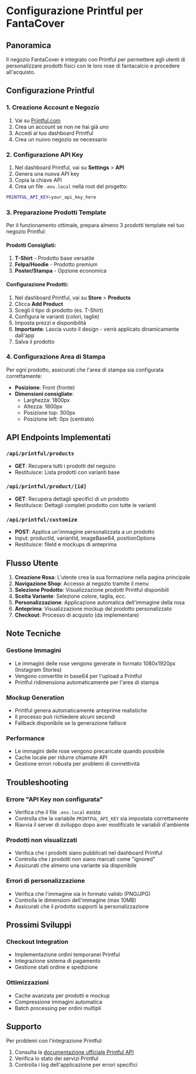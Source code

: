 # Configurazione Printful per FantaCover

## Panoramica
Il negozio FantaCover è integrato con Printful per permettere agli utenti di personalizzare prodotti fisici con le loro rose di fantacalcio e procedere all'acquisto.

## Configurazione Printful

### 1. Creazione Account e Negozio
1. Vai su [Printful.com](https://www.printful.com)
2. Crea un account se non ne hai già uno
3. Accedi al tuo dashboard Printful
4. Crea un nuovo negozio se necessario

### 2. Configurazione API Key
1. Nel dashboard Printful, vai su **Settings** > **API**
2. Genera una nuova API key
3. Copia la chiave API
4. Crea un file `.env.local` nella root del progetto:
```bash
PRINTFUL_API_KEY=your_api_key_here
```

### 3. Preparazione Prodotti Template
Per il funzionamento ottimale, prepara almeno 3 prodotti template nel tuo negozio Printful:

#### Prodotti Consigliati:
1. **T-Shirt** - Prodotto base versatile
2. **Felpa/Hoodie** - Prodotto premium
3. **Poster/Stampa** - Opzione economica

#### Configurazione Prodotti:
1. Nel dashboard Printful, vai su **Store** > **Products**
2. Clicca **Add Product**
3. Scegli il tipo di prodotto (es. T-Shirt)
4. Configura le varianti (colori, taglie)
5. Imposta prezzi e disponibilità
6. **Importante**: Lascia vuoto il design - verrà applicato dinamicamente dall'app
7. Salva il prodotto

### 4. Configurazione Area di Stampa
Per ogni prodotto, assicurati che l'area di stampa sia configurata correttamente:
- **Posizione**: Front (fronte)
- **Dimensioni consigliate**: 
  - Larghezza: 1800px
  - Altezza: 1800px
  - Posizione top: 300px
  - Posizione left: 0px (centrato)

## API Endpoints Implementati

### `/api/printful/products`
- **GET**: Recupera tutti i prodotti del negozio
- Restituisce: Lista prodotti con varianti base

### `/api/printful/product/[id]`
- **GET**: Recupera dettagli specifici di un prodotto
- Restituisce: Dettagli completi prodotto con tutte le varianti

### `/api/printful/customize`
- **POST**: Applica un'immagine personalizzata a un prodotto
- Input: productId, variantId, imageBase64, positionOptions
- Restituisce: fileId e mockups di anteprima

## Flusso Utente

1. **Creazione Rosa**: L'utente crea la sua formazione nella pagina principale
2. **Navigazione Shop**: Accesso al negozio tramite il menu
3. **Selezione Prodotto**: Visualizzazione prodotti Printful disponibili
4. **Scelta Variante**: Selezione colore, taglia, ecc.
5. **Personalizzazione**: Applicazione automatica dell'immagine della rosa
6. **Anteprima**: Visualizzazione mockup del prodotto personalizzato
7. **Checkout**: Processo di acquisto (da implementare)

## Note Tecniche

### Gestione Immagini
- Le immagini delle rose vengono generate in formato 1080x1920px (Instagram Stories)
- Vengono convertite in base64 per l'upload a Printful
- Printful ridimensiona automaticamente per l'area di stampa

### Mockup Generation
- Printful genera automaticamente anteprime realistiche
- Il processo può richiedere alcuni secondi
- Fallback disponibile se la generazione fallisce

### Performance
- Le immagini delle rose vengono precaricate quando possibile
- Cache locale per ridurre chiamate API
- Gestione errori robusta per problemi di connettività

## Troubleshooting

### Errore "API Key non configurata"
- Verifica che il file `.env.local` esista
- Controlla che la variabile `PRINTFUL_API_KEY` sia impostata correttamente
- Riavvia il server di sviluppo dopo aver modificato le variabili d'ambiente

### Prodotti non visualizzati
- Verifica che i prodotti siano pubblicati nel dashboard Printful
- Controlla che i prodotti non siano marcati come "ignored"
- Assicurati che almeno una variante sia disponibile

### Errori di personalizzazione
- Verifica che l'immagine sia in formato valido (PNG/JPG)
- Controlla le dimensioni dell'immagine (max 10MB)
- Assicurati che il prodotto supporti la personalizzazione

## Prossimi Sviluppi

### Checkout Integration
- Implementazione ordini temporanei Printful
- Integrazione sistema di pagamento
- Gestione stati ordine e spedizione

### Ottimizzazioni
- Cache avanzata per prodotti e mockup
- Compressione immagini automatica
- Batch processing per ordini multipli

## Supporto
Per problemi con l'integrazione Printful:
1. Consulta la [documentazione ufficiale Printful API](https://developers.printful.com/)
2. Verifica lo stato dei servizi Printful
3. Controlla i log dell'applicazione per errori specifici
